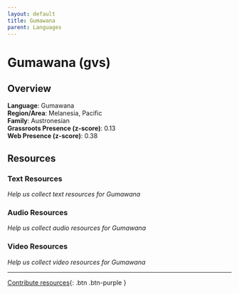 ```yaml
---
layout: default
title: Gumawana
parent: Languages
---
```


# Gumawana (gvs)

## Overview

**Language**: Gumawana  
**Region/Area**: Melanesia, Pacific  
**Family**: Austronesian  
**Grassroots Presence (z-score)**: 0.13  
**Web Presence (z-score)**: 0.38  

## Resources

### Text Resources
*Help us collect text resources for Gumawana*

### Audio Resources
*Help us collect audio resources for Gumawana*

### Video Resources
*Help us collect video resources for Gumawana*

---

[Contribute resources](https://forms.office.com/e/1SfLJx3u1r){: .btn .btn-purple }
